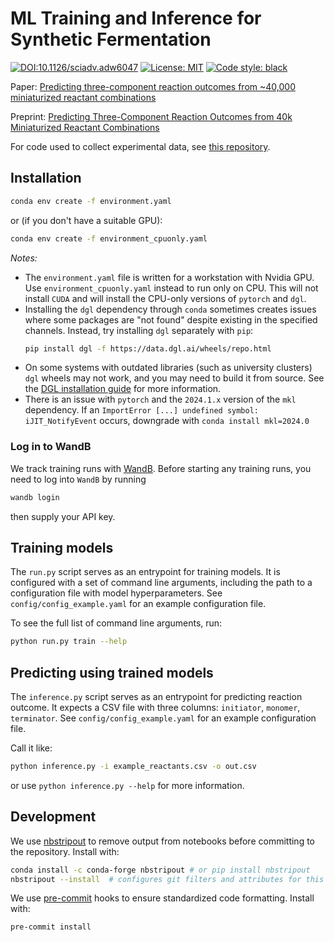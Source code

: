 # ML Training and Inference for Synthetic Fermentation

[![DOI:10.1126/sciadv.adw6047](https://zenodo.org/badge/DOI/10.1126/sciadv.adw6047.svg)](https://doi.org/10.1126/sciadv.adw6047)
<a href="https://github.com/jugoetz/synferm-predictions/blob/main/LICENSE"><img alt="License: MIT" src="https://black.readthedocs.io/en/stable/_static/license.svg"></a>
<a href="https://github.com/psf/black"><img alt="Code style: black" src="https://img.shields.io/badge/code%20style-black-000000.svg"></a>


Paper: [Predicting three-component reaction outcomes from ~40,000 miniaturized reactant combinations](https://doi.org/10.1126/sciadv.adw6047)

Preprint: [Predicting Three-Component Reaction Outcomes from 40k Miniaturized Reactant Combinations ](https://chemrxiv.org/engage/chemrxiv/article-details/663a0efa418a5379b0a94ebf)

For code used to collect experimental data, see [this repository](https://github.com/jugoetz/library-generation).

## Installation

```bash
conda env create -f environment.yaml
```
or (if you don't have a suitable GPU):
```bash
conda env create -f environment_cpuonly.yaml
```

_Notes:_
- The `environment.yaml` file is written for a workstation with Nvidia GPU.
   Use `environment_cpuonly.yaml` instead to run only on CPU.
   This will not install `CUDA` and will install the CPU-only versions of `pytorch` and `dgl`.
- Installing the `dgl` dependency through `conda` sometimes creates issues where some packages are "not found" despite existing in the specified channels.
   Instead, try installing `dgl` separately with `pip`:
   ```bash
   pip install dgl -f https://data.dgl.ai/wheels/repo.html
   ```
- On some systems with outdated libraries (such as university clusters) `dgl` wheels may not work,
   and you may need to build it from source.
   See the [DGL installation guide](https://docs.dgl.ai/install/index.html) for more information.
- There is an issue with `pytorch` and the `2024.1.x` version of the `mkl` dependency.
  If an `ImportError [...] undefined symbol: iJIT_NotifyEvent` occurs, downgrade with `conda install mkl=2024.0`

### Log in to WandB
We track training runs with [WandB](https://wandb.ai).
Before starting any training runs, you need to log into `WandB` by running
```bash
wandb login
```
then supply your API key.

## Training models
The `run.py` script serves as an entrypoint for training models.
It is configured with a set of command line arguments,
including the path to a configuration file with model hyperparameters.
See `config/config_example.yaml` for an example configuration file.

To see the full list of command line arguments, run:
```bash
python run.py train --help
```

## Predicting using trained models
The `inference.py` script serves as an entrypoint for predicting reaction outcome.
It expects a CSV file with three columns: `initiator`, `monomer`, `terminator`.
See `config/config_example.yaml` for an example configuration file.

Call it like:
```bash
python inference.py -i example_reactants.csv -o out.csv
```
or use `python inference.py --help` for more information.

## Development
We use [nbstripout](https://pypi.org/project/nbstripout/) to remove output from notebooks before committing to the repository.
Install with:
```bash
conda install -c conda-forge nbstripout # or pip install nbstripout
nbstripout --install  # configures git filters and attributes for this repo
```
We use [pre-commit](https://pre-commit.com/) hooks to ensure standardized code formatting.
Install with:
```bash
pre-commit install
```
